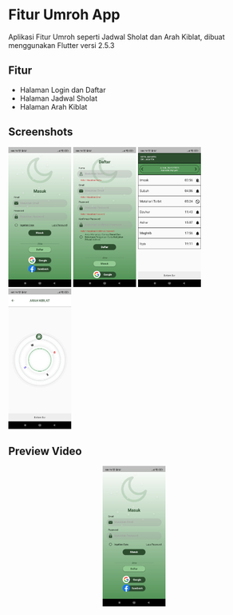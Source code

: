 # Fitur Umroh App

Aplikasi Fitur Umroh seperti Jadwal Sholat dan Arah Kiblat, dibuat menggunakan Flutter versi 2.5.3


## Fitur

- Halaman Login dan Daftar
- Halaman Jadwal Sholat
- Halaman Arah Kiblat


## Screenshots

<p align="left"> 
    <img src="https://github.com/hairulloh-sukur/umroh-app-flutter/blob/main/screenshot/Screenshot%20App%20Umroh%20-%20Login.jpg" width=25% height=25%/>
    <img src="https://github.com/hairulloh-sukur/umroh-app-flutter/blob/main/screenshot/Screenshot%20App%20Umroh%20-%20Daftar.jpg" width=25% height=25%/>
    <img src="https://github.com/hairulloh-sukur/umroh-app-flutter/blob/main/screenshot/Screenshot%20App%20Umroh%20-%20Fitur%20Jadwal%20Sholat.jpg" width=25% height=25%/>
    <img src="https://github.com/hairulloh-sukur/umroh-app-flutter/blob/main/screenshot/Screenshot%20App%20Umroh%20-%20Fitur%20Arah%20Kiblat.jpg" width=25% height=25%/>
</p>


## Preview Video

<div align="center">
  <a href="https://www.youtube.com/watch?v=T01X4IOh1Bc"><img src="https://github.com/hairulloh-sukur/umroh-app-flutter/blob/main/screenshot/Screenshot%20App%20Umroh%20-%20Login.jpg" width=25% height=25% alt="Fitur Umroh App"></a>
</div>
